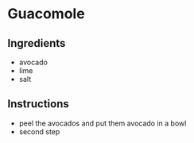# Guacomole
## Ingredients
* avocado
* lime
* salt
## Instructions
* peel the avocados and put them avocado in a bowl
* second step
